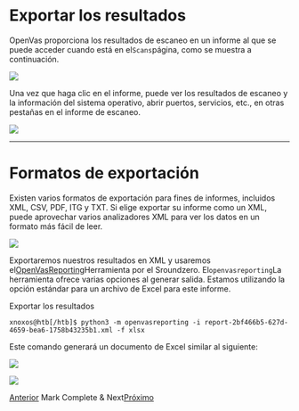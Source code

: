 # Exportar los resultados

OpenVas proporciona los resultados de escaneo en un informe al que se puede acceder cuando está en el`Scans`página, como se muestra a continuación.

![](https://academy.hackthebox.com/storage/modules/108/openvas/viewingreport.png)

Una vez que haga clic en el informe, puede ver los resultados de escaneo y la información del sistema operativo, abrir puertos, servicios, etc., en otras pestañas en el informe de escaneo.

![](https://academy.hackthebox.com/storage/modules/108/openvas/openvas_reports.png)

---

# **Formatos de exportación**

Existen varios formatos de exportación para fines de informes, incluidos XML, CSV, PDF, ITG y TXT. Si elige exportar su informe como un XML, puede aprovechar varios analizadores XML para ver los datos en un formato más fácil de leer.

![](https://academy.hackthebox.com/storage/modules/108/openvas/reportformat.png)

Exportaremos nuestros resultados en XML y usaremos el[OpenVasReporting](https://github.com/TheGroundZero/openvasreporting)Herramienta por el Sroundzero. El`openvasreporting`La herramienta ofrece varias opciones al generar salida. Estamos utilizando la opción estándar para un archivo de Excel para este informe.

Exportar los resultados

```
xnoxos@htb[/htb]$ python3 -m openvasreporting -i report-2bf466b5-627d-4659-bea6-1758b43235b1.xml -f xlsx
```

Este comando generará un documento de Excel similar al siguiente:

![](https://academy.hackthebox.com/storage/modules/108/openvas/openvas_report.png)

![](https://academy.hackthebox.com/storage/modules/108/openvas/report_toc.png)

[Anterior](https://academy.hackthebox.com/module/108/section/1463) Mark Complete & Next[Próximo](https://academy.hackthebox.com/module/108/section/1516)